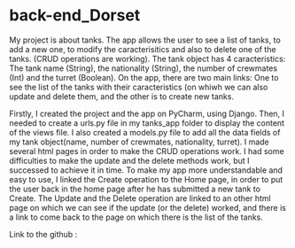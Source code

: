 # back-end_Dorset

My project is about tanks.
The app allows the user to see a list of tanks, to add a new one, to modify the caracterisitics and also to delete one of the tanks. (CRUD operations are working).
The tank object has 4 caracteristics: The tank name (String), the nationality (String), the number of crewmates (Int) and the turret (Boolean).
On the app, there are two main links: One to see the list of the tanks with their caracteristics (on whiwh we
can also update and delete them, and the other is to create new tanks.

Firstly, I created the project and the app on PyCharm, using Django. 
Then, I needed to create a urls.py file in my tanks_app folder to display the content of the views file.
I also created a models.py file to add all the data fields of my tank object(name, number of crewmates, nationality, turret).
I made several html pages in order to make the CRUD operations work.
I had some difficulties to make the update and the delete methods work, but I successed to achieve it in time.
To make my app more understandable and easy to use, I linked the Create operation to the Home page,
in order to put the user back in the home page after he has submitted a new tank to Create.
The Update and the Delete operation are linked to an other html page on which we can see if the update (or the delete) worked,
and there is a link to come back to the page on which there is the list of the tanks.

Link to the github : 
